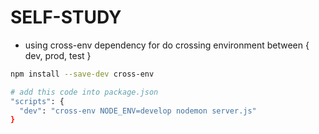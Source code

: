 # SELF-STUDY

- using cross-env dependency for do crossing environment between { dev, prod, test }
```bash
npm install --save-dev cross-env
```

```bash
# add this code into package.json
"scripts": {
  "dev": "cross-env NODE_ENV=develop nodemon server.js"
}
```